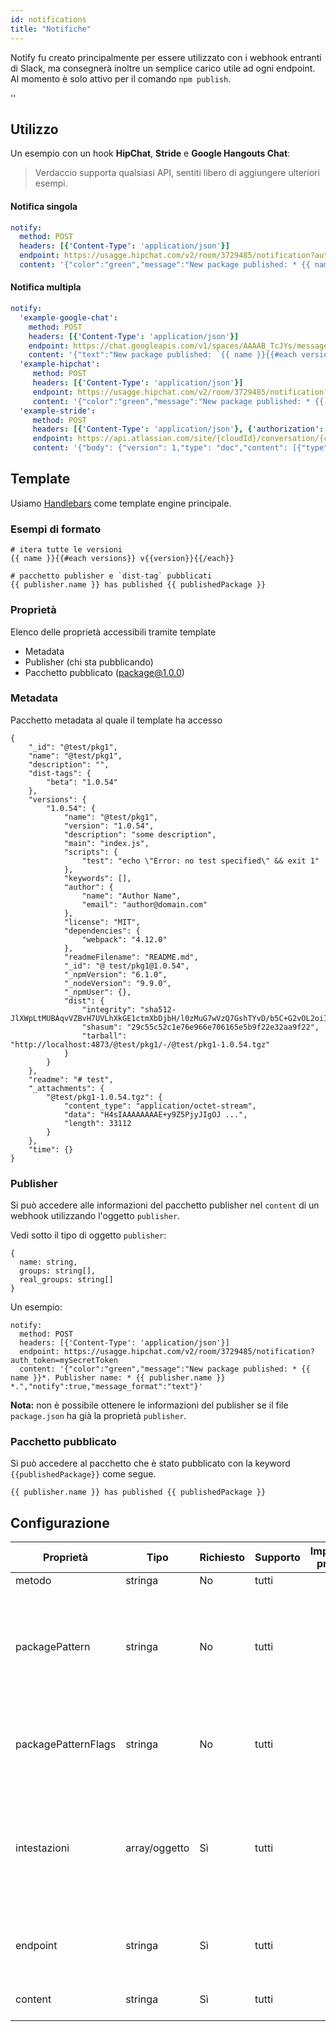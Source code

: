 ```yaml
---
id: notifications
title: "Notifiche"
---
```


Notify fu creato principalmente per essere utilizzato con i webhook entranti di Slack, ma consegnerà inoltre un semplice carico utile ad ogni endpoint. Al momento è solo attivo per il comando `npm publish`.

<div id="codefund">''</div>

## Utilizzo

Un esempio con un hook **HipChat**, **Stride** e **Google Hangouts Chat**:

> Verdaccio supporta qualsiasi API, sentiti libero di aggiungere ulteriori esempi.

#### Notifica singola

```yaml
notify:
  method: POST
  headers: [{'Content-Type': 'application/json'}]
  endpoint: https://usagge.hipchat.com/v2/room/3729485/notification?auth_token=mySecretToken
  content: '{"color":"green","message":"New package published: * {{ name }}*","notify":true,"message_format":"text"}'
```

#### Notifica multipla

```yaml
notify:
  'example-google-chat':
    method: POST
    headers: [{'Content-Type': 'application/json'}]
    endpoint: https://chat.googleapis.com/v1/spaces/AAAAB_TcJYs/messages?key=myKey&token=myToken
    content: '{"text":"New package published: `{{ name }}{{#each versions}} v{{version}}{{/each}}`"}'
  'example-hipchat':
     method: POST
     headers: [{'Content-Type': 'application/json'}]
     endpoint: https://usagge.hipchat.com/v2/room/3729485/notification?auth_token=mySecretToken
     content: '{"color":"green","message":"New package published: * {{ name }}*","notify":true,"message_format":"text"}'
  'example-stride':
     method: POST
     headers: [{'Content-Type': 'application/json'}, {'authorization': 'Bearer secretToken'}]
     endpoint: https://api.atlassian.com/site/{cloudId}/conversation/{conversationId}/message
     content: '{"body": {"version": 1,"type": "doc","content": [{"type": "paragraph","content": [{"type": "text","text": "New package published: * {{ name }}* Publisher name: * {{ publisher.name }}"}]}]}}'
```

## Template

Usiamo [Handlebars](https://handlebarsjs.com/) come template engine principale.

### Esempi di formato

    # itera tutte le versioni
    {{ name }}{{#each versions}} v{{version}}{{/each}}
    
    # pacchetto publisher e `dist-tag` pubblicati
    {{ publisher.name }} has published {{ publishedPackage }}
    

### Proprietà

Elenco delle proprietà accessibili tramite template

* Metadata
* Publisher (chi sta pubblicando)
* Pacchetto pubblicato (package@1.0.0)

### Metadata

Pacchetto metadata al quale il template ha accesso

    {
        "_id": "@test/pkg1",
        "name": "@test/pkg1",
        "description": "",
        "dist-tags": {
            "beta": "1.0.54"
        },
        "versions": {
            "1.0.54": {
                "name": "@test/pkg1",
                "version": "1.0.54",
                "description": "some description",
                "main": "index.js",
                "scripts": {
                    "test": "echo \"Error: no test specified\" && exit 1"
                },
                "keywords": [],
                "author": {
                    "name": "Author Name",
                    "email": "author@domain.com"
                },
                "license": "MIT",
                "dependencies": {
                    "webpack": "4.12.0"
                },
                "readmeFilename": "README.md",
                "_id": "@ test/pkg1@1.0.54",
                "_npmVersion": "6.1.0",
                "_nodeVersion": "9.9.0",
                "_npmUser": {},
                "dist": {
                    "integrity": "sha512-JlXWpLtMUBAqvVZBvH7UVLhXkGE1ctmXbDjbH/l0zMuG7wVzQ7GshTYvD/b5C+G2vOL2oiIS1RtayA/kKkTwKw==",
                    "shasum": "29c55c52c1e76e966e706165e5b9f22e32aa9f22",
                    "tarball": "http://localhost:4873/@test/pkg1/-/@test/pkg1-1.0.54.tgz"
                }
            }
        },
        "readme": "# test",
        "_attachments": {
            "@test/pkg1-1.0.54.tgz": {
                "content_type": "application/octet-stream",
                "data": "H4sIAAAAAAAAE+y9Z5PjyJIgOJ ...",
                "length": 33112
            }
        },
        "time": {}
    }
    

### Publisher

Si può accedere alle informazioni del pacchetto publisher nel `content` di un webhook utilizzando l'oggetto `publisher`.

Vedi sotto il tipo di oggetto `publisher`:

    {
      name: string,
      groups: string[],
      real_groups: string[]
    }
    

Un esempio:

    notify:
      method: POST
      headers: [{'Content-Type': 'application/json'}]
      endpoint: https://usagge.hipchat.com/v2/room/3729485/notification?auth_token=mySecretToken
      content: '{"color":"green","message":"New package published: * {{ name }}*. Publisher name: * {{ publisher.name }} *.","notify":true,"message_format":"text"}'
    

**Nota:** non è possibile ottenere le informazioni del publisher se il file `package.json` ha già la proprietà `publisher`.

### Pacchetto pubblicato

Si può accedere al pacchetto che è stato pubblicato con la keyword `{{publishedPackage}}` come segue.

    {{ publisher.name }} has published {{ publishedPackage }}
    

## Configurazione

| Proprietà           | Tipo          | Richiesto | Supporto | Impostazione predefinita | Descrizione                                                                                                    |
| ------------------- | ------------- | --------- | -------- | ------------------------ | -------------------------------------------------------------------------------------------------------------- |
| metodo              | stringa       | No        | tutti    |                          | HTTP verb                                                                                                      |
| packagePattern      | stringa       | No        | tutti    |                          | Eseguire questa notifica solo se il nome del pacchetto coincide con l'espressione regolare                     |
| packagePatternFlags | stringa       | No        | tutti    |                          | Qualsiasi flag da utilizzare con l'espressione regolare                                                        |
| intestazioni        | array/oggetto | Sì        | tutti    |                          | Se questo endpoint richiede intestazioni specifiche, definirle qui come un array della key: oggetti di valore. |
| endpoint            | stringa       | Sì        | tutti    |                          | definire l'URL dell'endpoint per questa chiamata                                                               |
| content             | stringa       | Sì        | tutti    |                          | qualsiasi espressione [Handlebar](https://handlebarsjs.com/)                                                   |